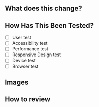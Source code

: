 ## What does this change?
 
 
<!-- A PR should have enough detail to be understandable far in the future. e.g what is the problem/why is the change needed, how does it solve it and any questions or points of discussion. Prefer copying information from a GitHub issue over linking to it; the card may not always exist and reviewers may not have access to the board. -->
 
 
## How Has This Been Tested?
 
- [ ] User test
- [ ] Accessibility test
- [ ] Performance test
- [ ] Responsive Design test
- [ ] Device test
- [ ] Browser test
 
## Images
 
<!-- Usually only applicable to UI changes, what did it look like before and what will it look like after? -->
 
 
## How to review
 
<!-- Provide instructions to help others verify the change. This could take the form of "On PROD, do X and witness Y. On this branch, do X and witness Z. " -->
